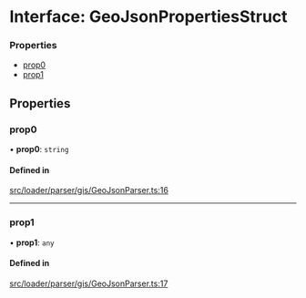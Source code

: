 # Interface: GeoJsonPropertiesStruct

### Properties

- [prop0](GeoJsonPropertiesStruct.md#prop0)
- [prop1](GeoJsonPropertiesStruct.md#prop1)

## Properties

### prop0

• **prop0**: `string`

#### Defined in

[src/loader/parser/gis/GeoJsonParser.ts:16](https://github.com/Orillusion/orillusion/blob/main/src/loader/parser/gis/GeoJsonParser.ts#L16)

___

### prop1

• **prop1**: `any`

#### Defined in

[src/loader/parser/gis/GeoJsonParser.ts:17](https://github.com/Orillusion/orillusion/blob/main/src/loader/parser/gis/GeoJsonParser.ts#L17)
